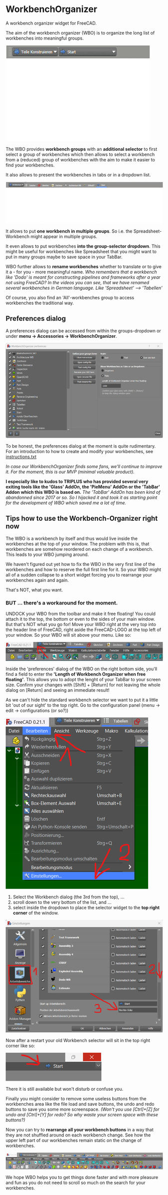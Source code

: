 # WorkbenchOrganizer
A workbench organizer widget for FreeCAD.

The aim of the workbench organizer (WBO) is to organize the long list of workbenches into meaningful groups.

![](./Resources/videos/WBO_dropdown.gif)

The WBO provides **workbench groups** with an **additional selector** to first select a group of workbenches which then allows to select a workbench from a (reduced) group of workbenches with the aim to make it easier to find your workbenches.

It also allows to present the workbenches in tabs or in a dropdown list.

![](./Resources/videos/WBO_tabs.gif)

It allows to put **one workbench in multiple groups**. So i.e. the Spreadsheet-Workbench might appear in multiple groups.

It even allows to put workbenches **into the group-selector dropdown**. This might be useful for workbenches like Spreadsheet that you might want to put in many groups maybe to save space in your TabBar.

WBO further allows to **rename workbenches** whether to translate or to give it a - for you - more meaningful name. *Who remembers that a workbench like 'Dodo' is meant for constructing pipelines and frameworks after a year not using FreeCAD? In the videos you can see, that we have renamed several workbenches in German language. Like 'Spreadsheet' --> 'Tabellen'*

Of course, you also find an 'All'-workbenches group to access workbenches the traditional way.

## Preferences dialog
A preferences dialog can be accessed from within the groups-dropdown or under __menu -> Accessories -> WorkbenchOrganizer__.

![](./Resources/images/WBO_preferences.png)

To be honest, the preferences dialog at the moment is quite rudimentary.
For an introduction to how to create and modify your workbenches, see [instructions.txt](./Resources/Instructions.txt)

_In case our WorkbenchOrganizer finds some fans, we'll continue to improve it. For the moment, this is our MVP (minimal valuable product)._

**I especially like to kudos to TRIPLUS who has provided several very exiting tools like the 'Glass' AddOn, the 'PieMenu' AddOn or the 'TabBar' Addon which this WBO is based on.** *The 'TabBar' AddOn has been kind of abandonned since 2017 or so. So I hijacked it and took it as starting point for the development of WBO which saved me a lot of time.*


## Tips how to use the Workbench-Organizer right now
The WBO is a workbench by itself and thus would live inside the workbenches at the top of your window.
The problem with this is, that workbenches are somehow reordered on each change of a workbench. This leads to your WBO jumping around.

We haven't figured out yet how to fix the WBO in the very first line of the workbenches and how to reserve the full first line for it.
So your WBO might all of a sudden collapse to a short widget forcing you to rearrange your workbenches again and again.

That's NOT, what you want.

### BUT ... there's a workaround for the moment.
UNDOCK your WBO from the toolbar and make it free floating! You could attach it to the top, the bottom or even to the sides of your main window. But that's NOT what you go for! 
Move your WBO right at the very top into the header line of FreeCAD, right aside the FreeCAD-LOGO at the top left of your window. So your WBO will sit above your menu.
Like so:

![](./Resources/images/WBO_top.png)

Inside the 'preferences' dialog of the WBO on the right bottom side, you'll find a field to enter the **'Length of Workbench Organizer when free floating'**. This allows you to adopt the lenght of your TabBar to your screen size. 
Confirm your changes with [Shift] + [Return] for not leaving the whole dialog on [Return] and seeing an immediate result! 

As we can't hide the standard workbench selector we want to put it a little bit 'out of our sight' to the top right.
Go to the configuration panel (menu -> edit -> configurations (or so?))

![](./Resources/images/WBO_to_config.png)

1. Select the Workbench dialog (the 3rd from the top), ...
2. scroll down to the very bottom of the list, and ...
3. select inside the dropdown to place the selector widget to the **top right corner** of the window.

![](./Resources/images/WBO_config.png)

Now after a restart your old Workbench selector will sit in the top right corner like so:

![](./Resources/images/WBO_Start.png)

There it is still available but won't disturb or confuse you.

Finally you might consider to remove some useless buttons from the workbenches area like the file load and save buttons, the undo and redo buttons to save you some more screenspace. *(Won't you use [Ctrl]+[Z] for undo and [Ctrl]+[Y] for redo? So why waste your screen space with these buttons?)*

Now you can try to **rearrange all your workbench buttons** in a way that they are not shuffled around on each workbench change. See how the upper left part of our workbenches remain static on the change of workbenches.

![](./Resources/videos/WBO_in_action.gif)


We hope WBO helps you to get things done faster and with more pleasure and fun as you do not need to scroll so much on the search for your workbenches.



